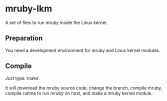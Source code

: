 mruby-lkm
=========

A set of files to run mruby inside the Linux kernel.

## Preparation

You need a development environment for mruby and Linux kernel modules.

## Compile

Just type 'make'.

It will download the mruby source code, change the branch, compile mruby,
compile rutime to run mruby on host, and make a mruby kernel module.

